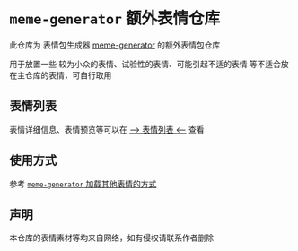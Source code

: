 # `meme-generator` 额外表情仓库

此仓库为 表情包生成器 [meme-generator](https://github.com/MeetWq/meme-generator) 的额外表情包仓库

用于放置一些 较为小众的表情、试验性的表情、可能引起不适的表情 等不适合放在主仓库的表情，可自行取用

## 表情列表

表情详细信息、表情预览等可以在 [--> 表情列表 <--](https://github.com/MeetWq/meme-generator-contrib/wiki/%E8%A1%A8%E6%83%85%E5%88%97%E8%A1%A8) 查看

## 使用方式

参考 [`meme-generator` 加载其他表情的方式](https://github.com/MeetWq/meme-generator/wiki/%E5%8A%A0%E8%BD%BD%E5%85%B6%E4%BB%96%E8%A1%A8%E6%83%85)

## 声明

本仓库的表情素材等均来自网络，如有侵权请联系作者删除
